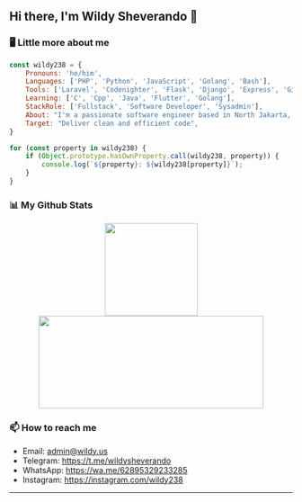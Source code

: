 <h2> Hi there, I'm Wildy Sheverando 👋</h2>

### 🖥️ Little more about me  
```javascript
const wildy238 = {
    Pronouns: 'he/him',
    Languages: ['PHP', 'Python', 'JavaScript', 'Golang', 'Bash'],
    Tools: ['Laravel', 'Codenighter', 'Flask', 'Django', 'Express', 'Gin', 'Bootstrap', 'Tailwind_CSS'],
    Learning: ['C', 'Cpp', 'Java', 'Flutter', 'Golang'],
    StackRole: ['Fullstack', 'Software Developer', 'Sysadmin'],
    About: "I'm a passionate software engineer based in North Jakarta, Indonesia.",
    Target: "Deliver clean and efficient code",
}

for (const property in wildy238) {
    if (Object.prototype.hasOwnProperty.call(wildy238, property)) {
        console.log(`${property}: ${wildy238[property]}`);
    }
}
```

### 📊 My Github Stats
<div align="center">
    <img src="https://github-readme-stats.vercel.app/api?username=wildy238&show_icons=true&theme=transparent" height="165" />
    <img src="https://github-readme-stats.vercel.app/api/top-langs/?username=wildy238&layout=compact&theme=transparent&langs_count=12" height="165" width="400"/>
</div>

### 📫 How to reach me
- Email: admin@wildy.us
- Telegram: https://t.me/wildysheverando
- WhatsApp: https://wa.me/62895329233285
- Instagram: https://instagram.com/wildy238

---
